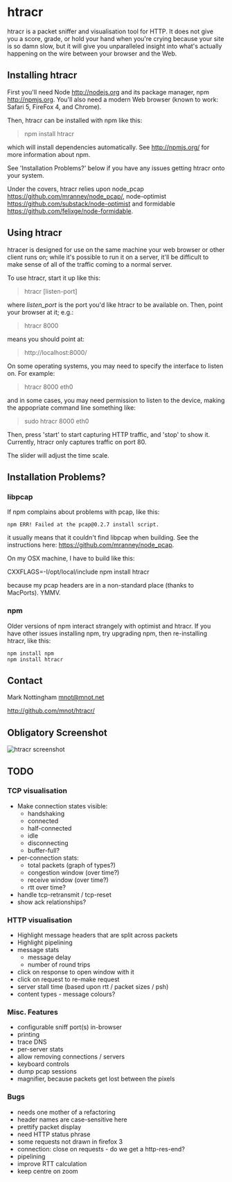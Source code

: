 
# htracr

htracr is a packet sniffer and visualisation tool for HTTP. It does not give
you a score, grade, or hold your hand when you're crying because your site
is so damn slow, but it will give you unparalleled insight into what's 
actually happening on the wire between your browser and the Web.


## Installing htracr

First you'll need Node <http://nodejs.org> and its package manager, npm
<http://npmjs.org>. You'll also need a modern Web browser (known to work: 
Safari 5, FireFox 4, and Chrome).

Then, htracr can be installed with npm like this:

  > npm install htracr

which will install dependencies automatically. See <http://npmjs.org/> for 
more information about npm.

See 'Installation Problems?' below if you have any issues getting htracr
onto your system.

Under the covers, htracr relies upon node_pcap 
<https://github.com/mranney/node_pcap/>, node-optimist 
<https://github.com/substack/node-optimist> and formidable 
<https://github.com/felixge/node-formidable>.


## Using htracr

htracer is designed for use on the same machine your web browser or other 
client runs on; while it's possible to run it on a server, it'll be difficult
to make sense of all of the traffic coming to a normal server.

To use htracr, start it up like this:

  > htracr [listen-port]

where _listen_port_ is the port you'd like htracr to be available on. Then,
point your browser at it; e.g.:

  > htracr 8000

means you should point at:

  > http://localhost:8000/

On some operating systems, you may need to specify the interface to listen
on. For example:

  > htracr 8000 eth0
  
and in some cases, you may need permission to listen to the device, making 
the appopriate command line something like:

  > sudo htracr 8000 eth0

Then, press 'start' to start capturing HTTP traffic, and 'stop' to show it.
Currently, htracr only captures traffic on port 80.

The slider will adjust the time scale.


## Installation Problems?

### libpcap

If npm complains about problems with pcap, like this:

    npm ERR! Failed at the pcap@0.2.7 install script.

it usually means that it couldn't find libpcap when building. See the
instructions here: <https://github.com/mranney/node_pcap>. 

On my OSX machine, I have to build like this:

  CXXFLAGS=-I/opt/local/include npm install htracr
  
because my pcap headers are in a non-standard place (thanks to MacPorts). 
YMMV.

### npm

Older versions of npm interact strangely with optimist and htracr. If you
have other issues installing npm, try upgrading npm, then re-installing 
htracr, like this:

    npm install npm
    npm install htracr



## Contact

Mark Nottingham <mnot@mnot.net>

http://github.com/mnot/htracr/


## Obligatory Screenshot

![htracr screenshot](http://mnot.github.com/htracr/htracr.png)





## TODO

### TCP visualisation

- Make connection states visible:
  - handshaking
  - connected
  - half-connected
  - idle
  - disconnecting
  - buffer-full?
- per-connection stats:
  - total packets (graph of types?)
  - congestion window (over time?)
  - receive window (over time?)
  - rtt over time?
- handle tcp-retransmit / tcp-reset
- show ack relationships?

### HTTP visualisation

- Highlight message headers that are split across packets
- Highlight pipelining
- message stats
  - message delay
  - number of round trips
- click on response to open window with it
- click on request to re-make request
- server stall time (based upon rtt / packet sizes / psh)
- content types - message colours?

### Misc. Features

- configurable sniff port(s) in-browser
- printing
- trace DNS
- per-server stats
- allow removing connections / servers
- keyboard controls
- dump pcap sessions
- magnifier, because packets get lost between the pixels

### Bugs

- needs one mother of a refactoring
- header names are case-sensitive here
- prettify packet display
- need HTTP status phrase
- some requests not drawn in firefox 3
- connection: close on requests - do we get a http-res-end?
- pipelining
- improve RTT calculation
- keep centre on zoom